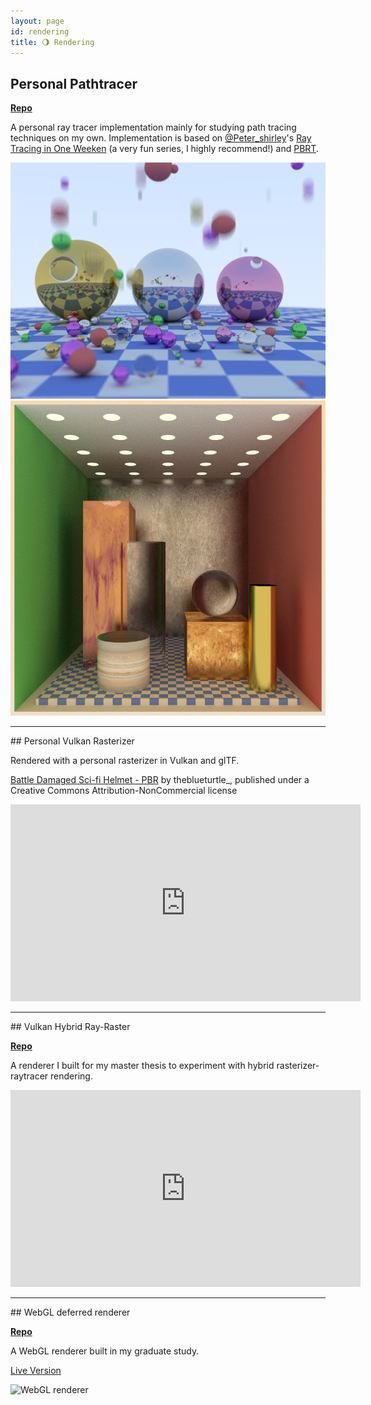 ```yaml
---
layout: page
id: rendering
title: 🌖 Rendering
---
```


## Personal Pathtracer

[**Repo** <i class="fab fa-github fa-lg icon"></i>](https://github.com/trungtle/Ray-tracer)

A personal ray tracer implementation mainly for studying path tracing techniques on my own. Implementation is based on [@Peter_shirley](https://twitter.com/Peter_shirley)'s [Ray Tracing in One Weeken](https://raytracing.github.io/) (a very fun series, I highly recommend!) and [PBRT](https://pbrt.org/).

<img src="https://github.com/trungtle/Ray-tracer/raw/master/images/checker_texture.png" alt="Ray traced spheres">

<img src="https://raw.githubusercontent.com/trungtle/Ray-tracer/master/images/cornellbox_800.png" alt ="Assorted ray traced objects">

<hr/>
## Personal Vulkan Rasterizer

Rendered with a personal rasterizer in Vulkan and glTF.

[Battle Damaged Sci-fi Helmet - PBR](https://sketchfab.com/models/b81008d513954189a063ff901f7abfe4) by theblueturtle_, published under a Creative Commons Attribution-NonCommercial license

<div class="video-container">
<iframe width="560" height="315" src="https://www.youtube.com/embed/mhXJXRPN3K4" frameborder="0" allow="accelerometer; autoplay; clipboard-write; encrypted-media; gyroscope; picture-in-picture" allowfullscreen></iframe>
</div>

<hr/>
## Vulkan Hybrid Ray-Raster

[**Repo** <i class="fab fa-github fa-lg icon"></i>](https://github.com/trungtle/TLVulkanRenderer)

A renderer I built for my master thesis to experiment with hybrid rasterizer-raytracer rendering.

<div class="video-container">
<iframe width="560" height="315" src="https://www.youtube.com/embed/hqJjxkHS-l8" frameborder="0" allow="accelerometer; autoplay; clipboard-write; encrypted-media; gyroscope; picture-in-picture" allowfullscreen></iframe>
</div>

<hr/>
## WebGL deferred renderer

[**Repo** <i class="fab fa-github fa-lg icon"></i>](https://github.com/trungtle/Project5-WebGL-Deferred-Shading-with-glTF)

A WebGL renderer built in my graduate study.

[Live Version](http://www.trungtuanle.com/Project5-WebGL-Deferred-Shading-with-glTF/)

<img src="https://github.com/trungtle/Project5-WebGL-Deferred-Shading-with-glTF/raw/master/img/100_lights.gif" alt="WebGL renderer">